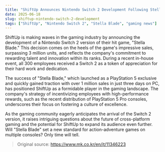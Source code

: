 ```yaml
---
title: "ShiftUp Announces Nintendo Switch 2 Development Following Stella Blade Success"
date: 2025-06-18
slug: shiftup-nintendo-switch-2-development
tags: ["ShiftUp", "Nintendo Switch 2", "Stella Blade", "gaming news"]
---
```


ShiftUp is making waves in the gaming industry by announcing the development of a Nintendo Switch 2 version of their hit game, "Stella Blade." This decision comes on the heels of the game's impressive sales, surpassing 3 million units, and reflects the company's commitment to rewarding talent and innovation within its ranks. During a recent in-house event, all 300 employees received a Switch 2 as a token of appreciation for their hard work and dedication.

The success of "Stella Blade," which launched as a PlayStation 5 exclusive and quickly gained traction with over 1 million sales in just three days on PC, has positioned ShiftUp as a formidable player in the gaming landscape. The company's strategy of incentivizing employees with high-performance rewards, such as the recent distribution of PlayStation 5 Pro consoles, underscores their focus on fostering a culture of excellence.

As the gaming community eagerly anticipates the arrival of the Switch 2 version, it raises intriguing questions about the future of cross-platform gaming and the potential for ShiftUp to expand its audience even further. Will "Stella Blade" set a new standard for action-adventure games on multiple consoles? Only time will tell.

> Original source: https://www.mk.co.kr/en/it/11346223